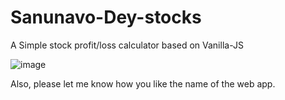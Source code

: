# Sanunavo-Dey-stocks
 A Simple stock profit/loss calculator based on Vanilla-JS
 
 ![image](https://user-images.githubusercontent.com/89309027/185801823-3bcda249-f292-43da-892c-3fb255f0529f.png)

Also, please let me know how you like the name of the web app.
